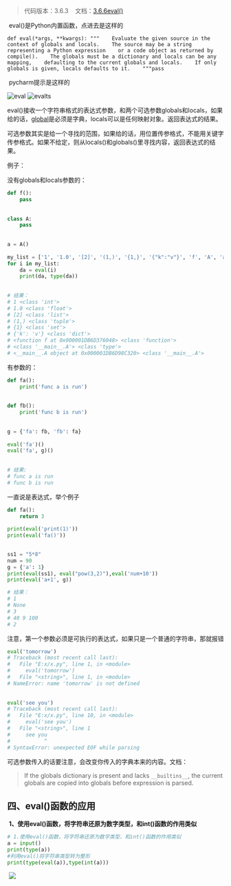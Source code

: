 > 代码版本：3.6.3    文档：[3.6.6eval()](https://docs.python.org/3.6/library/functions.html?#eval)

 eval()是Python内置函数，点进去是这样的

```
def eval(*args, **kwargs): """    Evaluate the given source in the context of globals and locals.    The source may be a string representing a Python expression    or a code object as returned by compile().    The globals must be a dictionary and locals can be any mapping,    defaulting to the current globals and locals.    If only globals is given, locals defaults to it.    """pass
```

 pycharm提示是这样的

![eval](https://img-blog.csdn.net/20180802181004165?watermark/2/text/aHR0cHM6Ly9ibG9nLmNzZG4ubmV0L2xub3RpbWU=/font/5a6L5L2T/fontsize/400/fill/I0JBQkFCMA==/dissolve/70) ![evalts](https://img-blog.csdn.net/20180802181033613?watermark/2/text/aHR0cHM6Ly9ibG9nLmNzZG4ubmV0L2xub3RpbWU=/font/5a6L5L2T/fontsize/400/fill/I0JBQkFCMA==/dissolve/70)

eval()接收一个字符串格式的表达式参数，和两个可选参数globals和locals，如果给的话，[global](https://so.csdn.net/so/search?q=global&spm=1001.2101.3001.7020)是必须是字典，locals可以是任何映射对象。返回表达式的结果。

可选参数其实是给一个寻找的范围，如果给的话，用位置传参格式，不能用关键字传参格式。如果不给定，则从locals()和globals()里寻找内容，返回表达式的结果。

例子：

没有globals和locals参数的：

```python
def f():
    pass
 
 
class A:
    pass
 
 
a = A()
 
my_list = ['1', '1.0', '[2]', '(1,)', '{1,}', '{"k":"v"}', 'f', 'A', 'a']
for i in my_list:
    da = eval(i)
    print(da, type(da))
 
 
# 结果：
# 1 <class 'int'>
# 1.0 <class 'float'>
# [2] <class 'list'>
# (1,) <class 'tuple'>
# {1} <class 'set'>
# {'k': 'v'} <class 'dict'>
# <function f at 0x000001DB6D376048> <class 'function'>
# <class '__main__.A'> <class 'type'>
# <__main__.A object at 0x000001DB6D98C320> <class '__main__.A'>
```

有参数的：

```python
def fa():
    print('func a is run')
 
 
def fb():
    print('func b is run')
 
 
g = {'fa': fb, 'fb': fa}
 
eval('fa')()
eval('fa', g)()
 
 
# 结果:
# func a is run
# func b is run
```

一直说是表达式，举个例子

```python
def fa():
    return 3
 
print(eval('print(1)'))
print(eval('fa()'))

 
ss1 = "5*8"
num = 90
g = {'a': 1}
print(eval(ss1), eval("pow(3,2)"),eval('num+10'))
print(eval('a+1', g))

# 结果：
# 1
# None
# 3
# 40 9 100
# 2
```

注意，第一个参数必须是可执行的表达式，如果只是一个普通的字符串，那就报错

```python
eval('tomorrow')
# Traceback (most recent call last):
#   File "E:x/x.py", line 1, in <module>
#     eval('tomorrow')
#   File "<string>", line 1, in <module>
# NameError: name 'tomorrow' is not defined
 
 
eval('see you')
# Traceback (most recent call last):
#   File "E:x/x.py", line 10, in <module>
#     eval('see you')
#   File "<string>", line 1
#     see you
#           ^
# SyntaxError: unexpected EOF while parsing
```

可选参数传入的话要注意，会改变你传入的字典本来的内容。文档：

> If the globals dictionary is present and lacks `__builtins__`, the current globals are copied into globals before expression is parsed.




## 四、eval()函数的应用

 **1、使用eval()函数，将字符串还原为数字类型，和int()函数的作用类似**

```python
# 1.使用eval()函数，将字符串还原为数字类型，和int()函数的作用类似
a = input()
print(type(a))
#利用eval()将字符串类型转为整形
print(type(eval(a)),type(int(a)))
```

 ![](https://img-blog.csdnimg.cn/136afc9e491e4f9d975e7396aa0df976.png)
